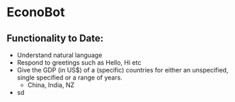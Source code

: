 # EconoBot

## Functionality to Date:
* Understand natural language
* Respond to greetings such as Hello, Hi etc
* Give the GDP (in US$) of a (specific) countries for either an unspecified, single specified or a range of years.
  * China, India, NZ
* sd
